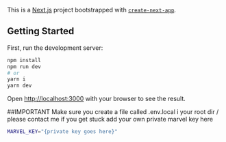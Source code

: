 This is a [Next.js](https://nextjs.org/) project bootstrapped with [`create-next-app`](https://github.com/vercel/next.js/tree/canary/packages/create-next-app).

## Getting Started

First, run the development server:

```bash
npm install
npm run dev
# or
yarn i
yarn dev
```

Open [http://localhost:3000](http://localhost:3000) with your browser to see the result.

##IMPORTANT
Make sure you create a file called .env.local i your root dir /
please contact me if you get stuck
add your own private marvel key here 
```bash
MARVEL_KEY="{private key goes here}"

```
